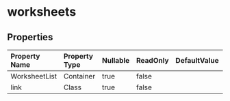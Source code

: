# **worksheets**

 

## **Properties**

| Property Name | Property Type | Nullable |  ReadOnly | DefaultValue | Description | 
| :- | :- | :- |:- |  :- | :- |
|WorksheetList|Container|true|false |  ||
|link|Class|true|false |  ||

